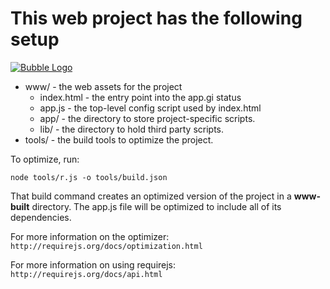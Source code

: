 # This web project has the following setup

[![Bubble Logo](https://cutpix.github.com/bubble/images/png/bubble_cover.png)](https://cutpix.github.com/bubble)

* www/ - the web assets for the project
  * index.html - the entry point into the app.gi status
  * app.js - the top-level config script used by index.html
  * app/ - the directory to store project-specific scripts.
  * lib/ - the directory to hold third party scripts.
* tools/ - the build tools to optimize the project.

To optimize, run:

    node tools/r.js -o tools/build.json

That build command creates an optimized version of the project in a
**www-built** directory. The app.js file will be optimized to include
all of its dependencies.

For more information on the optimizer:
`http://requirejs.org/docs/optimization.html`

For more information on using requirejs:
`http://requirejs.org/docs/api.html`
